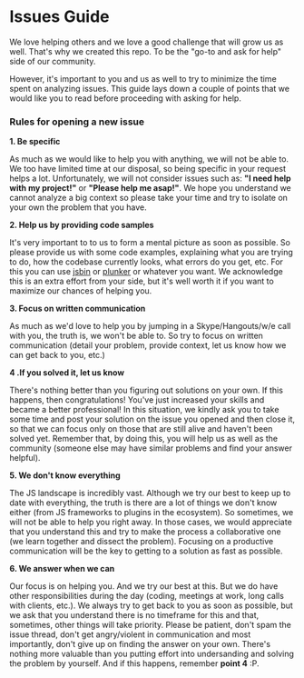 # Issues Guide

We love helping others and we love a good challenge that will grow us as well.
That's why we created this repo. To be the "go-to and ask for help" side of our community.

However, it's important to you and us as well to try to minimize the time spent on analyzing issues.
This guide lays down a couple of points that we would like you to read before proceeding with asking for help.

### Rules for opening a new issue

__1. Be specific__

As much as we would like to help you with anything, we will not be able to. We too have limited time at our
disposal, so being specific in your request helps a lot. Unfortunately, we will not consider issues such as: __"I need help with my project!"__ or
__"Please help me asap!"__. We hope you understand we cannot analyze a big context so please take your
time and try to isolate on your own the problem that you have.

__2. Help us by providing code samples__

It's very important to to us to form a mental picture as soon as possible. So please provide us
with some code examples, explaining what you are trying to do, how the codebase currently looks,
what errors do you get, etc. For this you can use [jsbin](https://jsbin.com/?html,output) or [plunker](https://plnkr.co/)
or whatever you want. We acknowledge this is an extra effort from your side, but it's well worth
it if you want to maximize our chances of helping you.

__3. Focus on written communication__

As much as we'd love to help you by jumping in a Skype/Hangouts/w/e call with you, the truth
is, we won't be able to. So try to focus on written communication (detail your problem, provide
context, let us know how we can get back to you, etc.)

__4 .If you solved it, let us know__

There's nothing better than you figuring out solutions on your own. If this happens, then congratulations!
You've just increased your skills and became a better professional! In this situation, we kindly ask
you to take some time and post your solution on the issue you opened and then close it, so that we can
focus only on those that are still alive and haven't been solved yet. Remember that, by doing this,
you will help us as well as the community (someone else may have similar problems and find your
answer helpful).

__5. We don't know everything__

The JS landscape is incredibly vast. Although we try our best to keep up to date with everything, the
truth is there are a lot of things we don't know either (from JS frameworks to plugins in the ecosystem). So sometimes, we will not be able to help you right away.
In those cases, we would appreciate that you understand this and try to make the process a collaborative one
(we learn together and dissect the problem). Focusing on a productive communication will be the
key to getting to a solution as fast as possible.

__6. We answer when we can__

Our focus is on helping you. And we try our best at this. But we do have other responsibilities
during the day (coding, meetings at work, long calls with clients, etc.). We always try to get back
to you as soon as possible, but we ask that you understand there is no timeframe for this and that, sometimes,
other things will take priority. Please be patient, don't spam the issue thread, don't get
angry/violent in communication and most importantly, don't give up on finding the answer on your own.
There's nothing more valuable than you putting effort into undersanding and solving the problem by yourself.
And if this happens, remember __point 4__ :P.
 
